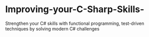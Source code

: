 # Improving-your-C-Sharp-Skills-
Strengthen your C# skills with functional programming, test-driven techniques by solving modern C# challenges
